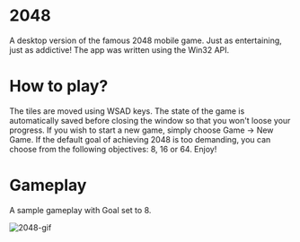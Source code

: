 # 2048
A desktop version of the famous 2048 mobile game. Just as entertaining, just as addictive! 
The app was written using the Win32 API. 
# How to play?
The tiles are moved using WSAD keys. The state of the game is automatically saved before closing the window so that you won't loose your progress. If you wish to start a new game, simply choose Game -> New Game. If the default goal of achieving 2048 is too demanding, you can choose from the following objectives: 8, 16 or 64. Enjoy!

# Gameplay
A sample gameplay with Goal set to 8.

![2048-gif](https://user-images.githubusercontent.com/54417806/160988241-75e40bc5-4bb6-4557-835c-e63f8e360277.gif)
